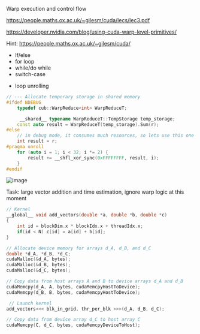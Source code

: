 Warp execution and control flow

https://people.maths.ox.ac.uk/~gilesm/cuda/lecs/lec3.pdf

https://developer.nvidia.com/blog/using-cuda-warp-level-primitives/

Hint: https://people.maths.ox.ac.uk/~gilesm/cuda/

- If/else
- for loop
- while/do while
- switch-case
+ loop unrolling

```c++
// --- Allocate temporary storage in shared memory 
#ifdef NDEBUG
	typedef cub::WarpReduce<int> WarpReduceT;

	 __shared__ typename WarpReduceT::TempStorage temp_storage;
	const auto result = WarpReduceT(temp_storage).Sum(r);
#else
	// in debug mode, it consumes much resources, so lets use this one
	int result = r;
#pragma unroll
	for (auto i = 1; i < 32; i *= 2) {
		result += __shfl_xor_sync(0xFFFFFFFF, result, i);
	}
#endif
```
![image](https://github.com/gagikh/cuda/assets/7694001/d483440c-3828-4ae7-8f7a-f6601242d0a5)


Task: large vector addition and time estimation, ignore warp logic at this moment

```c++
// Kernel
__global__ void add_vectors(double *a, double *b, double *c)
{
    int id = blockDim.x * blockIdx.x + threadIdx.x;
    if(id < N) c[id] = a[id] + b[id];
}

// Allocate device memory for arrays d_A, d_B, and d_C
double *d_A, *d_B, *d_C;
cudaMalloc(&d_A, bytes);
cudaMalloc(&d_B, bytes);
cudaMalloc(&d_C, bytes);

// Copy data from host arrays A and B to device arrays d_A and d_B
cudaMemcpy(d_A, A, bytes, cudaMemcpyHostToDevice);
cudaMemcpy(d_B, B, bytes, cudaMemcpyHostToDevice);

 // Launch kernel
add_vectors<<< blk_in_grid, thr_per_blk >>>(d_A, d_B, d_C);

// Copy data from device array d_C to host array C
cudaMemcpy(C, d_C, bytes, cudaMemcpyDeviceToHost);
```
